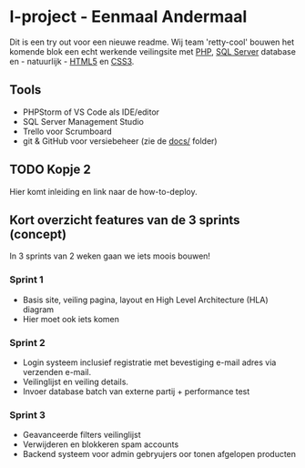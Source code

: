 # I-project - Eenmaal Andermaal
Dit is een try out voor een nieuwe readme. Wij team 'retty-cool' bouwen het komende blok een echt werkende veilingsite met [PHP](https://www.php.net/manual/en/intro-whatis.php), [SQL Server](https://docs.microsoft.com/en-us/sql/t-sql/language-reference?view=sql-server-ver15) database en - natuurlijk - [HTML5](https://developer.mozilla.org/nl/docs/Web/Guide/HTML/HTML5) en [CSS3](https://developer.mozilla.org/nl/docs/Web/CSS).

## Tools
- PHPStorm of VS Code als IDE/editor
- SQL Server Management Studio
- Trello voor Scrumboard
- git & GitHub voor versiebeheer (zie de [docs/](docs/) folder)

## TODO Kopje 2
Hier komt inleiding en link naar de how-to-deploy.

## Kort overzicht features van de 3 sprints (concept)
In 3 sprints van 2 weken gaan we iets moois bouwen!

### Sprint 1
- Basis site, veiling pagina, layout en High Level Architecture (HLA) diagram
- Hier moet ook iets komen

### Sprint 2
- Login systeem inclusief registratie met bevestiging e-mail adres via verzenden e-mail.
- Veilinglijst en veiling details.
- Invoer database batch van externe partij + performance test

### Sprint 3
- Geavanceerde filters veilinglijst
- Verwijderen en blokkeren spam accounts
- Backend systeem voor admin gebryujers oor tonen afgelopen producten
